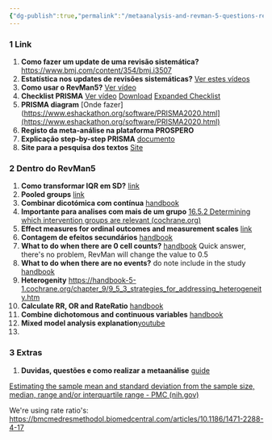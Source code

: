 ```yaml
---
{"dg-publish":true,"permalink":"/metaanalysis-and-revman-5-questions-resolutions-and-important-links/"}
---
```



### 1 Link 

1. **Como fazer um update de uma revisão sistemática?** https://www.bmj.com/content/354/bmj.i3507
2. **Estatística nos updates de revisões sistemáticas?** [Ver estes vídeos](https://training.cochrane.org/resource/statistical-methods-updating-meta-analyses)
3. **Como usar o RevMan5?** [Ver vídeo](https://www.youtube.com/watch?v=O4NXGYe_yd4&ab_channel=CochraneTraining)
4. **Checklist PRISMA** [Ver vídeo](https://www.youtube.com/watch?v=fr-mMDJib4Y&ab_channel=ResearchMedicalLibrary) [Download](https://www.prisma-statement.org/) [Expanded Checklist](https://www.prisma-statement.org/documents/PRISMA_2020_expanded_checklist.pdf)
5. **PRISMA diagram** [Onde fazer](https://www.eshackathon.org/software/PRISMA2020.html](https://www.eshackathon.org/software/PRISMA2020.html)
6. **Registo da meta-análise na plataforma PROSPERO**
7. **Explicação step-by-step PRISMA** [documento](https://www.bmj.com/content/372/bmj.n160)
8. **Site para a pesquisa dos textos** [Site](https://get.covidence.org/literature-review?campaignid=18165361407&adgroupid=138405766537&gclid=Cj0KCQiA4uCcBhDdARIsAH5jyUl4g1oS9EBC8z9YuolSM5PYBwhTL_DN8t1jona_M3RVBzlvabZM1A0aAmxpEALw_wcB)

### 2 Dentro do RevMan5
1. **Como transformar IQR em SD?** [link](https://www.researchgate.net/post/Is_there_any_way_to_get_mean_and_SD_from_median_and_IQR_interquartile_range)
2. **Pooled groups** [link](https://dmetar.protectlab.org/reference/pool.groups.html)
3. **Combinar dicotómica com contínua** [handbook](https://handbook-5-1.cochrane.org/chapter_9/9_4_6_combining_dichotomous_and_continuous_outcomes.htm)
4. **Importante para analises com mais de um grupo** [16.5.2 Determining which intervention groups are relevant (cochrane.org)](https://handbook-5-1.cochrane.org/chapter_16/16_5_2_determining_which_intervention_groups_are_relevant.htm)
5. **Effect measures for ordinal outcomes and measurement scales** [link](https://handbook-5-1.cochrane.org/chapter_9/9_2_4_effect_measures_for_ordinal_outcomes_and_measurement.htm)
6. **Contagem de efeitos secundários** [handbook](https://handbook-5-1.cochrane.org/chapter_9/9_4_8_meta_analysis_of_counts_and_rates.htm) 
7. **What to do when there are 0 cell counts?** [handbook](https://handbook-5-1.cochrane.org/chapter_16/16_9_2_studies_with_zero_cell_counts.htm) Quick answer, there's no problem, RevMan will change the value to 0.5
8. **What to do when there are no events?** do note include in the study [handbook](https://handbook-5-1.cochrane.org/chapter_16/16_9_3_studies_with_no_events.htm)
9. **Heterogenity** https://handbook-5-1.cochrane.org/chapter_9/9_5_3_strategies_for_addressing_heterogeneity.htm
10. **Calculate RR, OR and RateRatio** [handbook](https://www.youtube.com/watch?v=4Iq_78hNfBU&ab_channel=CochraneTraining)
11. **Combine dichotomous and continuous variables** [handbook](https://handbook-5-1.cochrane.org/chapter_9/9_4_6_combining_dichotomous_and_continuous_outcomes.htm)
12. **Mixed model analysis explanation**[youtube](https://www.youtube.com/watch?v=4bGG02Jsjyc&t=570s&ab_channel=TileStats)
13. 


### 3 Extras
1. **Duvidas, questões e como realizar a metaanálise** [guide](https://bookdown.org/MathiasHarrer/Doing_Meta_Analysis_in_R/effects.html)



[Estimating the sample mean and standard deviation from the sample size, median, range and/or interquartile range - PMC (nih.gov)](https://www.ncbi.nlm.nih.gov/pmc/articles/PMC4383202/)

We're using rate ratio's: https://bmcmedresmethodol.biomedcentral.com/articles/10.1186/1471-2288-4-17


